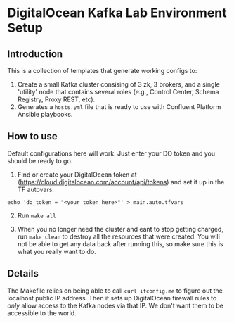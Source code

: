 # DigitalOcean Kafka Lab Environment Setup

## Introduction

This is a collection of templates that generate working configs to:

1. Create a small Kafka cluster consising of 3 zk, 3 brokers, and a single 'utility' node that contains several roles (e.g., Control Center, Schema Registry, Proxy REST, etc).
2. Generates a `hosts.yml` file that is ready to use with Confluent Platform Ansible playbooks.

## How to use

Default configurations here will work. Just enter your DO token and you should
be ready to go.

1. Find or create your DigitalOcean token at (https://cloud.digitalocean.com/account/api/tokens) and set it up in the TF autovars:

```
echo 'do_token = "<your token here>"' > main.auto.tfvars
```

2. Run `make all`

3. When you no longer need the cluster and eant to stop getting charged, run
`make clean` to destroy all the resources that were created. You will not be 
able to get any data back after running this, so make sure this is what you
really want to do.

## Details

The Makefile relies on being able to call `curl ifconfig.me` to figure out the
localhost public IP address. Then it sets up DigitalOcean firewall rules to 
*only* allow access to the Kafka nodes via that IP. We don't want them to be
accessible to the world.

